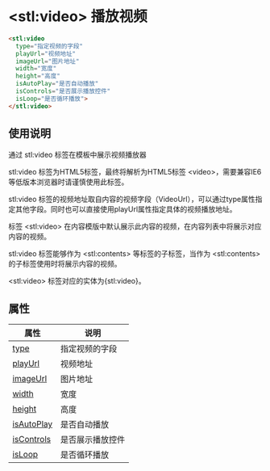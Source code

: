 ﻿# &lt;stl:video&gt; 播放视频

```html
<stl:video
  type="指定视频的字段"
  playUrl="视频地址"
  imageUrl="图片地址"
  width="宽度"
  height="高度"
  isAutoPlay="是否自动播放"
  isControls="是否展示播放控件"
  isLoop="是否循环播放">
</stl:video>
```

## 使用说明

通过 stl:video 标签在模板中展示视频播放器

stl:video 标签为HTML5标签，最终将解析为HTML5标签 &lt;video&gt;，需要兼容IE6等低版本浏览器时请谨慎使用此标签。

stl:video 标签的视频地址取自内容的视频字段（VideoUrl），可以通过type属性指定其他字段。同时也可以直接使用playUrl属性指定具体的视频播放地址。

标签 &lt;stl:video&gt; 在内容模版中默认展示此内容的视频，在内容列表中将展示对应内容的视频。

stl:video 标签能够作为 &lt;stl:contents&gt; 等标签的子标签，当作为 &lt;stl:contents&gt; 的子标签使用时将展示内容的视频。

&lt;stl:video&gt; 标签对应的实体为{stl:video}。

## 属性

| 属性                                         | 说明             |
| -------------------------------------------- | ---------------- |
| [type](video/attributes?id=type)             | 指定视频的字段   |
| [playUrl](video/attributes?id=playUrl)       | 视频地址         |
| [imageUrl](video/attributes?id=imageUrl)     | 图片地址         |
| [width](video/attributes?id=width)           | 宽度             |
| [height](video/attributes?id=height)         | 高度             |
| [isAutoPlay](video/attributes?id=isAutoPlay) | 是否自动播放     |
| [isControls](video/attributes?id=isControls) | 是否展示播放控件 |
| [isLoop](video/attributes?id=isLoop)         | 是否循环播放     |
